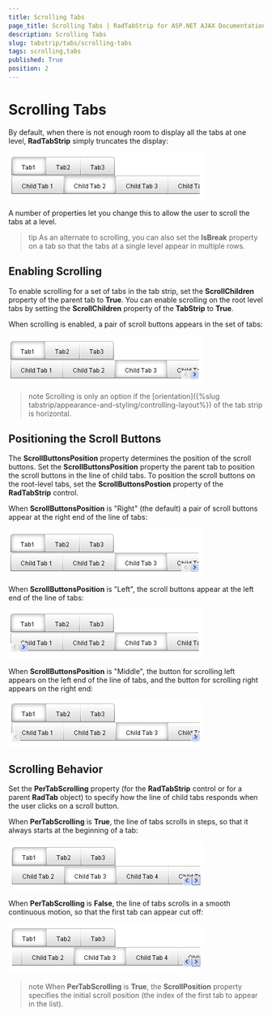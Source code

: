 ```yaml
---
title: Scrolling Tabs
page_title: Scrolling Tabs | RadTabStrip for ASP.NET AJAX Documentation
description: Scrolling Tabs
slug: tabstrip/tabs/scrolling-tabs
tags: scrolling,tabs
published: True
position: 2
---
```


# Scrolling Tabs



By default, when there is not enough room to display all the tabs at one level, **RadTabStrip** simply truncates the display:

![Truncated tabs](images/tabstrip_tabstruncated.png)

A number of properties let you change this to allow the user to scroll the tabs at a level.

>tip As an alternate to scrolling, you can also set the **IsBreak** property on a tab so that the tabs at a single level appear in multiple rows.
>


## Enabling Scrolling

To enable scrolling for a set of tabs in the tab strip, set the **ScrollChildren** property of the parent tab to **True**. You can enable scrolling on the root level tabs by setting the **ScrollChildren** property of the **TabStrip** to **True**.

When scrolling is enabled, a pair of scroll buttons appears in the set of tabs:

![Tabs with scroll buttons](images/tabstrip_tabswithscrollbuttons.png)

>note Scrolling is only an option if the [orientation]({%slug tabstrip/appearance-and-styling/controlling-layout%}) of the tab strip is horizontal.
>


## Positioning the Scroll Buttons

The **ScrollButtonsPosition** property determines the position of the scroll buttons. Set the **ScrollButtonsPosition** property the parent tab to position the scroll buttons in the line of child tabs. To position the scroll buttons on the root-level tabs, set the **ScrollButtonsPostion** property of the **RadTabStrip** control.

When **ScrollButtonsPosition** is "Right" (the default) a pair of scroll buttons appear at the right end of the line of tabs:

![Tabs with scroll buttons](images/tabstrip_tabswithscrollbuttons.png)

When **ScrollButtonsPosition** is "Left", the scroll buttons appear at the left end of the line of tabs:

![Scroll buttons left](images/tabstrip_scrollbuttonsleft.png)

When **ScrollButtonsPosition** is "Middle", the button for scrolling left appears on the left end of the line of tabs, and the button for scrolling right appears on the right end:

![Scroll buttons middle](images/tabstrip_scrollbuttonsmiddle.png)

## Scrolling Behavior

Set the **PerTabScrolling** property (for the **RadTabStrip** control or for a parent **RadTab** object) to specify how the line of child tabs responds when the user clicks on a scroll button.

When **PerTabScrolling** is **True**, the line of tabs scrolls in steps, so that it always starts at the beginning of a tab:

![Per items scrolling](images/tabstrip_peritemscrolling.png)

When **PerTabScrolling** is **False**, the line of tabs scrolls in a smooth continuous motion, so that the first tab can appear cut off:

![Continuous scrolling](images/tabstrip_continuousscrolling.png)

>note When **PerTabScrolling** is **True**, the **ScrollPosition** property specifies the initial scroll position (the index of the first tab to appear in the list).
>

